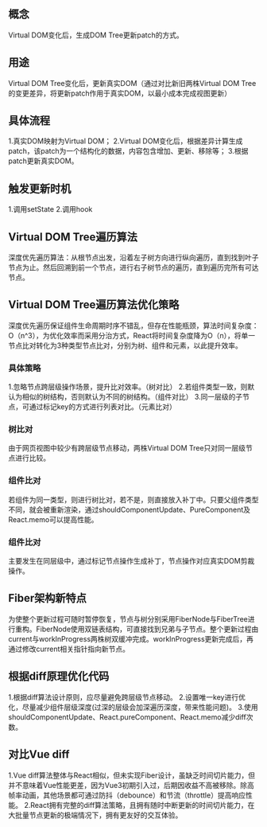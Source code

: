 ## 概念
Virtual DOM变化后，生成DOM Tree更新patch的方式。

## 用途
Virtual DOM Tree变化后，更新真实DOM（通过对比新旧两株Virtual DOM Tree的变更差异，将更新patch作用于真实DOM，以最小成本完成视图更新）

## 具体流程
1.真实DOM映射为Virtual DOM；
2.Virtual DOM变化后，根据差异计算生成patch，该patch为一个结构化的数据，内容包含增加、更新、移除等；
3.根据patch更新真实DOM。

## 触发更新时机
1.调用setState
2.调用hook

## Virtual DOM Tree遍历算法
 深度优先遍历算法：从根节点出发，沿着左子树方向进行纵向遍历，直到找到叶子节点为止。然后回溯到前一个节点，进行右子树节点的遍历，直到遍历完所有可达节点。

## Virtual DOM Tree遍历算法优化策略
深度优先遍历保证组件生命周期时序不错乱，但存在性能瓶颈，算法时间复杂度：O（n^3），为优化效率而采用分治方式，React将时间复杂度降为O（n），将单一节点比对转化为3种类型节点比对，分别为树、组件和元素，以此提升效率。
 ### 具体策略
 1.忽略节点跨层级操作场景，提升比对效率。（树对比）
 2.若组件类型一致，则默认为相似的树结构，否则默认为不同的树结构。（组件对比）
 3.同一层级的子节点，可通过标记key的方式进行列表对比。（元素比对）
 ### 树比对
 由于网页视图中较少有跨层级节点移动，两株Virtual DOM Tree只对同一层级节点进行比较。
 ### 组件比对
 若组件为同一类型，则进行树比对，若不是，则直接放入补丁中。只要父组件类型不同，就会被重新渲染，通过shouldComponentUpdate、PureComponent及React.memo可以提高性能。    
 ### 组件比对
 主要发生在同层级中，通过标记节点操作生成补丁，节点操作对应真实DOM剪裁操作。

## Fiber架构新特点
为使整个更新过程可随时暂停恢复，节点与树分别采用FiberNode与FiberTree进行重构。FiberNode使用双链表结构，可直接找到兄弟与子节点。整个更新过程由current与workInProgress两株树双缓冲完成。workInProgress更新完成后，再通过修改current相关指针指向新节点。

## 根据diff原理优化代码
1.根据diff算法设计原则，应尽量避免跨层级节点移动。
2.设置唯一key进行优化，尽量减少组件层级深度(过深的层级会加深遍历深度，带来性能问题)。
3.使用shouldComponentUpdate、React.pureComponent、React.memo减少diff次数。

## 对比Vue diff
1.Vue diff算法整体与React相似，但未实现Fiber设计，虽缺乏时间切片能力，但并不意味着Vue性能更差，因为Vue3初期引入过，后期因收益不高被移除。除高帧率动画，其他场景都可通过防抖（debounce）和节流（throttle）提高响应性能。
2.React拥有完整的diff算法策略，且拥有随时中断更新的时间切片能力，在大批量节点更新的极端情况下，拥有更友好的交互体验。

